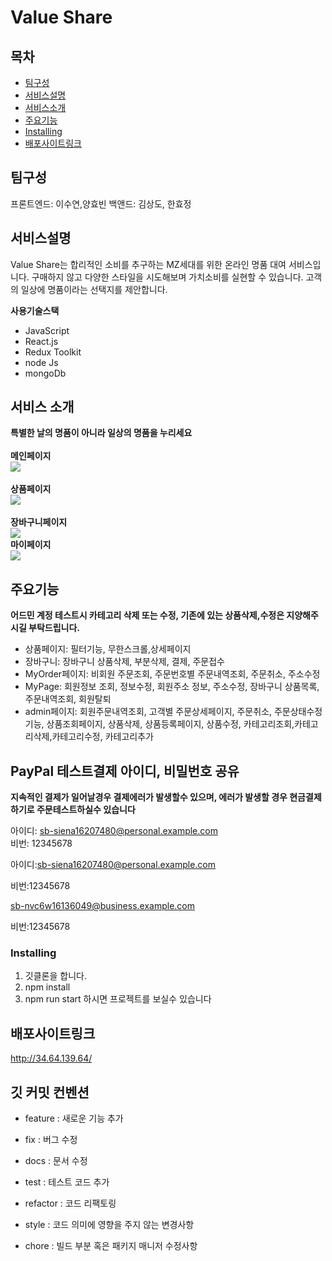 # Value Share

## 목차

- [팀구성](#팀구성)
- [서비스설명](#서비스설명)
- [서비스소개](#서비스소개)
- [주요기능](#주요기능)
- [Installing](#Installing)
- [배포사이트링크](#배포사이트링크)
<!--  Other options to write Readme
- [Deployment](#deployment)
- [Used or Referenced Projects](Used-or-Referenced-Projects)
  -->

## 팀구성

프론트엔드: 이수연,양효빈
백앤드: 김상도, 한효정

## 서비스설명

Value Share는 합리적인 소비를 추구하는 MZ세대를 위한 온라인 명품 대여 서비스입니다.
구매하지 않고 다양한 스타일을 시도해보며 가치소비를 실현할 수 있습니다.
고객의 일상에 명품이라는 선택지를 제안합니다.

**사용기술스택**

- JavaScript
- React.js
- Redux Toolkit
- node Js
- mongoDb

## 서비스 소개

**특별한 날의 명품이 아니라 일상의 명품을 누리세요**
<br>
<br>
**메인페이지**
<br>
![](https://media.giphy.com/media/v1.Y2lkPTc5MGI3NjExM2RlZmE0NDM4Zjc4OTFhZDVmOGNkY2IwYjE2MDc5MTQ1ODIxZWRiYiZjdD1n/V29TEsrFo0GYz0rLU6/giphy.gif)
<br>
<br>
**상품페이지**
<br>
![](https://media.giphy.com/media/v1.Y2lkPTc5MGI3NjExYTkzNmE4NjhhYzUwMzNhNTVmYTgyYjQ0MTZhNmNjNjBhNjdiMTYxMiZjdD1n/05MsfDVbn1fvfPW6gw/giphy.gif)
<br>
<br>
**장바구니페이지**
<br>
![](https://media.giphy.com/media/v1.Y2lkPTc5MGI3NjExZTMxY2RmMjc3ZmZmODk5OGViZDg3ZWM4NGNiNTY3OTJlMWI0NjgzMSZjdD1n/v88fIE8OCYl3GqsGiJ/giphy.gif)
<br>
**마이페이지**
<br>
![](https://media.giphy.com/media/v1.Y2lkPTc5MGI3NjExZGRhZGM3NGY5ZjllMTM1ZmM4YjU3ZjAyMmFhYjI1NzUwOGExNjdjYyZjdD1n/JUIiOmC5Wfq4kRmVST/giphy.gif)

## 주요기능

**어드민 계정 테스트시 카테고리 삭제 또는 수정, 기존에 있는 상품삭제,수정은 지양해주시길 부탁드립니다.**

- 상품페이지: 필터기능, 무한스크롤,상세페이지
- 장바구니: 장바구니 상품삭제, 부분삭제, 결제, 주문접수
- MyOrder페이지: 비회원 주문조회, 주문번호별 주문내역조회, 주문취소, 주소수정
- MyPage: 회원정보 조회, 정보수정, 회원주소 정보, 주소수정, 장바구니 상품목록,주문내역조회, 회원탈퇴
- admin페이지: 회원주문내역조회, 고객별 주문상세페이지, 주문취소, 주문상태수정기능,
  상품조회페이지, 상품삭제, 상품등록페이지, 상품수정, 카테고리조회,카테고리삭제,카테고리수정,
  카테고리추가

## PayPal 테스트결제 아이디, 비밀번호 공유

**지속적인 결제가 일어날경우 결제에러가 발생할수 있으며, 에러가 발생할 경우 현금결제하기로 주문테스트하실수 있습니다**

아이디: sb-siena16207480@personal.example.com<br>
비번: 12345678

아이디:[sb-siena16207480@personal.example.com](mailto:sb-siena16207480@personal.example.com)<br>

비번:12345678

[sb-nvc6w16136049@business.example.com](mailto:sb-nvc6w16136049@business.example.com)<br>

비번:12345678

### Installing

1. 깃클론을 합니다.
2. npm install
3. npm run start 하시면 프로젝트를 보실수 있습니다

## 배포사이트링크

http://34.64.139.64/

## 깃 커밋 컨벤션

- feature : 새로운 기능 추가

- fix : 버그 수정

- docs : 문서 수정

- test : 테스트 코드 추가

- refactor : 코드 리팩토링

- style : 코드 의미에 영향을 주지 않는 변경사항

- chore : 빌드 부분 혹은 패키지 매니저 수정사항
